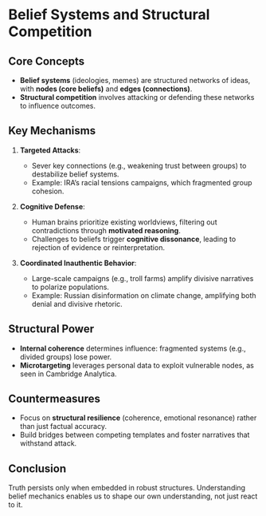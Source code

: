 # Belief Systems and Structural Competition

## Core Concepts
- **Belief systems** (ideologies, memes) are structured networks of ideas, with **nodes (core beliefs)** and **edges (connections)**.
- **Structural competition** involves attacking or defending these networks to influence outcomes.

## Key Mechanisms
1. **Targeted Attacks**:
   - Sever key connections (e.g., weakening trust between groups) to destabilize belief systems.
   - Example: IRA’s racial tensions campaigns, which fragmented group cohesion.

2. **Cognitive Defense**:
   - Human brains prioritize existing worldviews, filtering out contradictions through **motivated reasoning**.
   - Challenges to beliefs trigger **cognitive dissonance**, leading to rejection of evidence or reinterpretation.

3. **Coordinated Inauthentic Behavior**:
   - Large-scale campaigns (e.g., troll farms) amplify divisive narratives to polarize populations.
   - Example: Russian disinformation on climate change, amplifying both denial and divisive rhetoric.

## Structural Power
- **Internal coherence** determines influence: fragmented systems (e.g., divided groups) lose power.
- **Microtargeting** leverages personal data to exploit vulnerable nodes, as seen in Cambridge Analytica.

## Countermeasures
- Focus on **structural resilience** (coherence, emotional resonance) rather than just factual accuracy.
- Build bridges between competing templates and foster narratives that withstand attack.

## Conclusion
Truth persists only when embedded in robust structures. Understanding belief mechanics enables us to shape our own understanding, not just react to it.